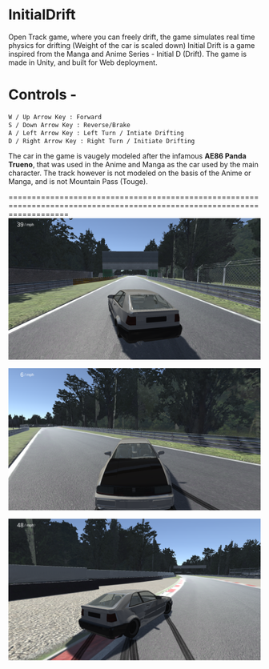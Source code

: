 # InitialDrift
Open Track game, where you can freely drift, the game simulates real time physics for drifting (Weight of the car is scaled down)
Initial Drift is a game inspired from the Manga and Anime Series - Initial D (Drift). The game is made in Unity, and built for Web deployment.

# Controls -
```
W / Up Arrow Key : Forward
S / Down Arrow Key : Reverse/Brake
A / Left Arrow Key : Left Turn / Intiate Drifting
D / Right Arrow Key : Right Turn / Initiate Drifting
```
The car in the game is vaugely modeled after the infamous **AE86 Panda Trueno**, that was used in the Anime and Manga as the car used by the main character.
The track however is not modeled on the basis of the Anime or Manga, and is not Mountain Pass (Touge).

=========================================================================================================================
![IMAGE1](https://github.com/ArnavKucheriya/InitialDrift/blob/main/Images/Screenshot%20(62).png)

![IMAGE2](https://github.com/ArnavKucheriya/InitialDrift/blob/main/Images/Screenshot%20(63).png)

![IMAGE](https://github.com/ArnavKucheriya/InitialDrift/blob/main/Images/Screenshot%20(64).png)

